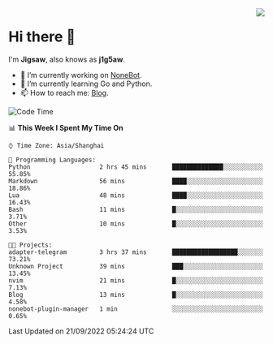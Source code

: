 <a href="#">
  <img align="right" src="https://github-readme-stats.vercel.app/api?username=j1g5awi&count_private=true&show_icons=true&title_color=80070B&text_color=B3B3B3&bg_color=212121&icon_color=80070B" />
</a>

# Hi there 👋

I'm **Jigsaw**, also knows as **j1g5aw**.

- 🔭 I’m currently working on [NoneBot](https://github.com/nonebot).
- 🌱 I’m currently learning Go and Python.
- 📫 How to reach me: [Blog](https://blog.maddestroyer.xyz/).

<!--START_SECTION:waka-->
![Code Time](http://img.shields.io/badge/Code%20Time-876%20hrs%2021%20mins-blue)

📊 **This Week I Spent My Time On** 

```text
⌚︎ Time Zone: Asia/Shanghai

💬 Programming Languages: 
Python                   2 hrs 45 mins       ██████████████░░░░░░░░░░░   55.85% 
Markdown                 56 mins             ████░░░░░░░░░░░░░░░░░░░░░   18.86% 
Lua                      48 mins             ████░░░░░░░░░░░░░░░░░░░░░   16.43% 
Bash                     11 mins             █░░░░░░░░░░░░░░░░░░░░░░░░   3.71% 
Other                    10 mins             █░░░░░░░░░░░░░░░░░░░░░░░░   3.53%

🐱‍💻 Projects: 
adapter-telegram         3 hrs 37 mins       ██████████████████░░░░░░░   73.21% 
Unknown Project          39 mins             ███░░░░░░░░░░░░░░░░░░░░░░   13.45% 
nvim                     21 mins             █░░░░░░░░░░░░░░░░░░░░░░░░   7.13% 
Blog                     13 mins             █░░░░░░░░░░░░░░░░░░░░░░░░   4.58% 
nonebot-plugin-manager   1 min               ░░░░░░░░░░░░░░░░░░░░░░░░░   0.65%

```


 Last Updated on 21/09/2022 05:24:24 UTC
<!--END_SECTION:waka-->
